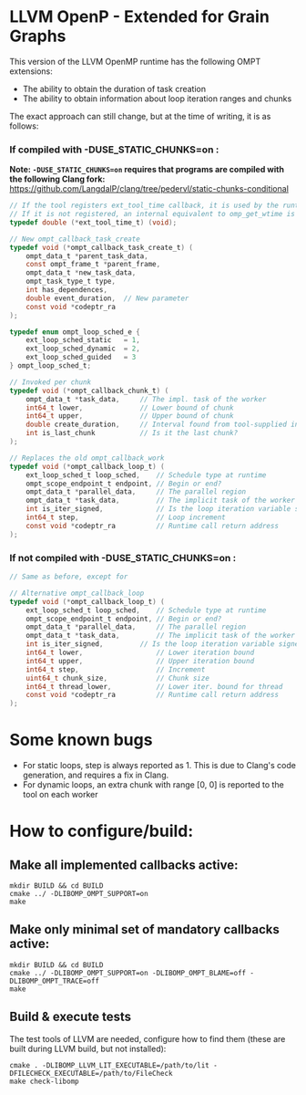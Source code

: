 # LLVM OpenP - Extended for Grain Graphs

This version of the LLVM OpenMP runtime has the following OMPT extensions:

- The ability to obtain the duration of task creation
- The ability to obtain information about loop iteration ranges and chunks

The exact approach can still change, but at the time of writing, it is as follows:

### If compiled with -DUSE_STATIC_CHUNKS=on :

**Note: `-DUSE_STATIC_CHUNKS=on` requires that programs are compiled with the following Clang fork:** https://github.com/LangdalP/clang/tree/pedervl/static-chunks-conditional
```c
// If the tool registers ext_tool_time callback, it is used by the runtime to calculate durations.
// If it is not registered, an internal equivalent to omp_get_wtime is used instead.
typedef double (*ext_tool_time_t) (void);

// New ompt_callback_task_create
typedef void (*ompt_callback_task_create_t) (
    ompt_data_t *parent_task_data,
    const ompt_frame_t *parent_frame,
    ompt_data_t *new_task_data,
    ompt_task_type_t type,
    int has_dependences,
    double event_duration,  // New parameter
    const void *codeptr_ra
);

typedef enum ompt_loop_sched_e {
    ext_loop_sched_static   = 1,
    ext_loop_sched_dynamic  = 2,
    ext_loop_sched_guided   = 3
} ompt_loop_sched_t;

// Invoked per chunk
typedef void (*ompt_callback_chunk_t) (
    ompt_data_t *task_data,     // The impl. task of the worker
    int64_t lower,              // Lower bound of chunk
    int64_t upper,              // Upper bound of chunk
    double create_duration,     // Interval found from tool-supplied instants
    int is_last_chunk           // Is it the last chunk?
);

// Replaces the old ompt_callback_work
typedef void (*ompt_callback_loop_t) (
    ext_loop_sched_t loop_sched,    // Schedule type at runtime
    ompt_scope_endpoint_t endpoint, // Begin or end?
    ompt_data_t *parallel_data,     // The parallel region
    ompt_data_t *task_data,         // The implicit task of the worker
    int is_iter_signed,             // Is the loop iteration variable signed?
    int64_t step,                   // Loop increment
    const void *codeptr_ra          // Runtime call return address
);
```

### If not compiled with -DUSE_STATIC_CHUNKS=on :
```c
// Same as before, except for

// Alternative ompt_callback_loop
typedef void (*ompt_callback_loop_t) (
    ext_loop_sched_t loop_sched,    // Schedule type at runtime
    ompt_scope_endpoint_t endpoint, // Begin or end?
    ompt_data_t *parallel_data,     // The parallel region
    ompt_data_t *task_data,         // The implicit task of the worker
    int is_iter_signed,         // Is the loop iteration variable signed?
    int64_t lower,                  // Lower iteration bound
    int64_t upper,                  // Upper iteration bound
    int64_t step,                   // Increment
    uint64_t chunk_size,            // Chunk size
    int64_t thread_lower,           // Lower iter. bound for thread
    const void *codeptr_ra          // Runtime call return address
);
```

# Some known bugs

- For static loops, step is always reported as 1. This is due to Clang's code generation, and requires a fix in Clang.
- For dynamic loops, an extra chunk with range [0, 0] is reported to the tool on each worker

# How to configure/build:
## Make all implemented callbacks active:
    mkdir BUILD && cd BUILD
    cmake ../ -DLIBOMP_OMPT_SUPPORT=on
    make

## Make only minimal set of mandatory callbacks active:
    mkdir BUILD && cd BUILD
    cmake ../ -DLIBOMP_OMPT_SUPPORT=on -DLIBOMP_OMPT_BLAME=off -DLIBOMP_OMPT_TRACE=off
    make

## Build & execute tests
The test tools of LLVM are needed, configure how to find them (these are built during LLVM build, but not installed):

    cmake . -DLIBOMP_LLVM_LIT_EXECUTABLE=/path/to/lit -DFILECHECK_EXECUTABLE=/path/to/FileCheck
    make check-libomp
